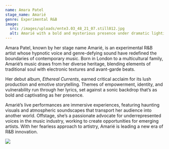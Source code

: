 ```yaml
---
name: Amara Patel
stage_name: Amarié
genre: Experimental R&B
image:
  src: /images/uploads/ente3.03_48_21_07.still012.jpg
  alt: Amarié with a bold and mysterious presence under dramatic lighting
---
```

Amara Patel, known by her stage name Amarié, is an experimental R&B artist whose hypnotic voice and genre-defying sound have redefined the boundaries of contemporary music. Born in London to a multicultural family, Amarié’s music draws from her diverse heritage, blending elements of traditional soul with electronic textures and avant-garde beats.

Her debut album, *Ethereal Currents*, earned critical acclaim for its lush production and emotive storytelling. Themes of empowerment, identity, and vulnerability run through her lyrics, set against a sonic backdrop that’s as bold and captivating as her presence.

Amarié’s live performances are immersive experiences, featuring haunting visuals and atmospheric soundscapes that transport her audience into another world. Offstage, she’s a passionate advocate for underrepresented voices in the music industry, working to create opportunities for emerging artists. With her fearless approach to artistry, Amarié is leading a new era of R&B innovation.

![](/images/uploads/ente3.03_48_21_07.still012.jpg)
